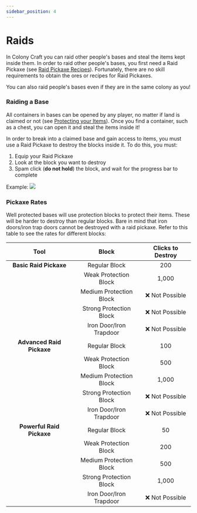 ```yaml
---
sidebar_position: 4
---
```


# Raids

In Colony Craft you can raid other people's bases and steal the items kept inside them. In order to raid other people's bases, you first need a Raid Pickaxe (see [Raid Pickaxe Recipes](/docs/recipes/raid-pickaxes.md)). Fortunately, there are no skill requirements to obtain the ores or recipes for Raid Pickaxes.

You can also raid people's bases even if they are in the same colony as you!

### Raiding a Base

All containers in bases can be opened by any player, no matter if land is claimed or not (see [Protecting your Items](/docs/claims/protecting_items.md#protecting-your-items)). Once you find a container, such as a chest, you can open it and steal the items inside it!

In order to break into a claimed base and gain access to items, you must use a Raid Pickaxe to destroy the blocks inside it. To do this, you must:

1. Equip your Raid Pickaxe
2. Look at the block you want to destroy
3. Spam click (**do not hold**) the block, and wait for the progress bar to complete

Example:
<img src="/img/raids.gif" />

### Pickaxe Rates

Well protected bases will use protection blocks to protect their items. These will be harder to destroy than regular blocks. Bare in mind that iron doors/iron trap doors cannot be destroyed with a raid pickaxe. Refer to this table to see the rates for different blocks:

|          **Tool**         |        **Block**        | **Clicks to Destroy** |
|:-------------------------:|:-----------------------:|:---------------------:|
|   **Basic Raid Pickaxe**  |      Regular Block      |          200          |
|                           |  Weak Protection Block  |         1,000         |
|                           | Medium Protection Block |     ❌ Not Possible    |
|                           | Strong Protection Block |     ❌ Not Possible    |
|                           | Iron Door/Iron Trapdoor |     ❌ Not Possible    |
| **Advanced Raid Pickaxe** |      Regular Block      |          100          |
|                           |  Weak Protection Block  |          500          |
|                           | Medium Protection Block |         1,000         |
|                           | Strong Protection Block |     ❌ Not Possible    |
|                           | Iron Door/Iron Trapdoor |     ❌ Not Possible    |
| **Powerful Raid Pickaxe** |      Regular Block      |           50          |
|                           |  Weak Protection Block  |          200          |
|                           | Medium Protection Block |          500          |
|                           | Strong Protection Block |         1,000         |
|                           | Iron Door/Iron Trapdoor |     ❌ Not Possible    |